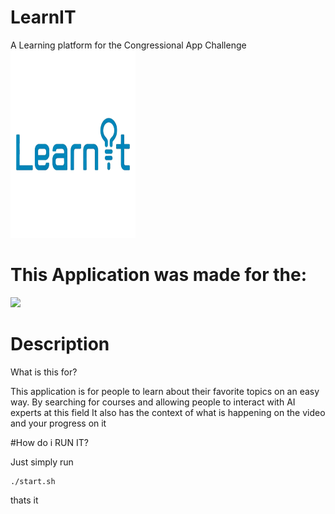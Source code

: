 # LearnIT
A Learning platform for the Congressional App Challenge
<img src="Resources/pic.png" width="200" height="300">



# This Application was made for the:
<img src="https://www.congressionalappchallenge.us/wp-content/uploads/2018/08/logo_white.png">

# Description

What is this for?

This application is for people to learn about their favorite topics on an easy way.
By searching for courses and allowing people to interact with AI experts at this field
It also has the context of what is happening on the video and your progress on it

#How do i RUN IT?

Just simply run

```
./start.sh
```
thats it
